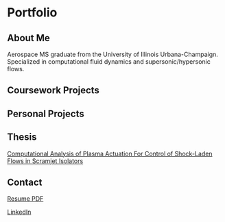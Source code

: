 # Portfolio
 
## About Me
Aerospace MS graduate from the University of Illinois Urbana-Champaign. Specialized in computational fluid dynamics and supersonic/hypersonic flows.

## Coursework Projects

## Personal Projects

## Thesis
[Computational Analysis of Plasma Actuation For Control of Shock-Laden Flows in Scramjet Isolators]()

## Contact
[Resume PDF](https://github.com/samkilduff/Portfolio/blob/main/Miscellaneous/Kilduff_Sam_Resume.pdf)

[LinkedIn](https://www.linkedin.com/in/samkilduff/)